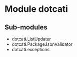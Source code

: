 Module dotcati
==============

Sub-modules
-----------
* dotcati.ListUpdater
* dotcati.PackageJsonValidator
* dotcati.exceptions